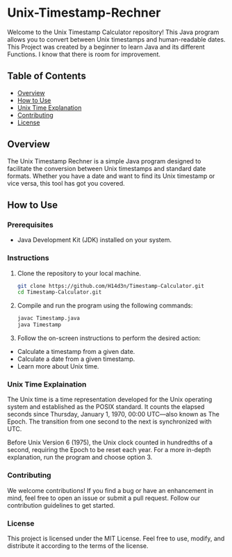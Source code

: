 # Unix-Timestamp-Rechner

Welcome to the Unix Timestamp Calculator repository! This Java program allows you to convert between Unix timestamps and human-readable dates.
This Project was created by a beginner to learn Java and its different Functions. I know that there is room for improvement.

## Table of Contents
- [Overview](#overview)
- [How to Use](#how-to-use)
- [Unix Time Explanation](#unix-time-explanation)
- [Contributing](#contributing)
- [License](#license)

## Overview

The Unix Timestamp Rechner is a simple Java program designed to facilitate the conversion between Unix timestamps and standard date formats. Whether you have a date and want to find its Unix timestamp or vice versa, this tool has got you covered.

## How to Use

### Prerequisites
- Java Development Kit (JDK) installed on your system.

### Instructions
1. Clone the repository to your local machine.
   ```bash
   git clone https://github.com/H14d3n/Timestamp-Calculator.git
   cd Timestamp-Calculator.git

2. Compile and run the program using the following commands:
   ```bash
   javac Timestamp.java
   java Timestamp

3. Follow the on-screen instructions to perform the desired action:
   
* Calculate a timestamp from a given date.
* Calculate a date from a given timestamp.
* Learn more about Unix time.

### Unix Time Explaination
The Unix time is a time representation developed for the Unix operating system and established as the POSIX standard. It counts the elapsed seconds since Thursday, January 1, 1970, 00:00 UTC—also known as The Epoch. The transition from one second to the next is synchronized with UTC.

Before Unix Version 6 (1975), the Unix clock counted in hundredths of a second, requiring the Epoch to be reset each year. For a more in-depth explanation, run the program and choose option 3.

### Contributing
We welcome contributions! If you find a bug or have an enhancement in mind, feel free to open an issue or submit a pull request. Follow our contribution guidelines to get started.

### License
This project is licensed under the MIT License. Feel free to use, modify, and distribute it according to the terms of the license.
